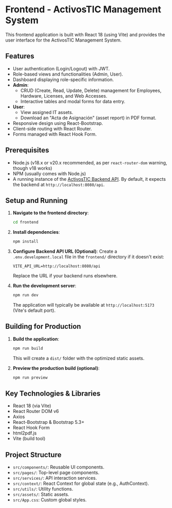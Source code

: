 # Frontend - ActivosTIC Management System

This frontend application is built with React 18 (using Vite) and provides the user interface for the ActivosTIC Management System.

## Features

*   User authentication (Login/Logout) with JWT.
*   Role-based views and functionalities (Admin, User).
*   Dashboard displaying role-specific information.
*   **Admin**:
    *   CRUD (Create, Read, Update, Delete) management for Employees, Hardware, Licenses, and Web Accesses.
    *   Interactive tables and modal forms for data entry.
*   **User**:
    *   View assigned IT assets.
    *   Download an "Acta de Asignación" (asset report) in PDF format.
*   Responsive design using React-Bootstrap.
*   Client-side routing with React Router.
*   Forms managed with React Hook Form.

## Prerequisites

*   Node.js (v18.x or v20.x recommended, as per `react-router-dom` warning, though v18 works)
*   NPM (usually comes with Node.js)
*   A running instance of the [ActivosTIC Backend API](<link-to-backend-repo-or-docs-if-separate>). By default, it expects the backend at `http://localhost:8080/api`.

## Setup and Running

1.  **Navigate to the frontend directory**:
    ```bash
    cd frontend
    ```

2.  **Install dependencies**:
    ```bash
    npm install
    ```

3.  **Configure Backend API URL (Optional)**:
    Create a `.env.development.local` file in the `frontend/` directory if it doesn't exist:
    ```env
    VITE_API_URL=http://localhost:8080/api
    ```
    Replace the URL if your backend runs elsewhere.

4.  **Run the development server**:
    ```bash
    npm run dev
    ```
    The application will typically be available at `http://localhost:5173` (Vite's default port).

## Building for Production

1.  **Build the application**:
    ```bash
    npm run build
    ```
    This will create a `dist/` folder with the optimized static assets.

2.  **Preview the production build (optional)**:
    ```bash
    npm run preview
    ```

## Key Technologies & Libraries

*   React 18 (via Vite)
*   React Router DOM v6
*   Axios
*   React-Bootstrap & Bootstrap 5.3+
*   React Hook Form
*   html2pdf.js
*   Vite (build tool)

## Project Structure

*   `src/components/`: Reusable UI components.
*   `src/pages/`: Top-level page components.
*   `src/services/`: API interaction services.
*   `src/context/`: React Context for global state (e.g., AuthContext).
*   `src/utils/`: Utility functions.
*   `src/assets/`: Static assets.
*   `src/App.css`: Custom global styles.
